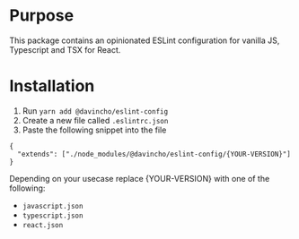 # Purpose

This package contains an opinionated ESLint configuration for vanilla JS, Typescript and TSX for React. 

# Installation

1. Run `yarn add @davincho/eslint-config`
2. Create a new file called `.eslintrc.json`
3. Paste the following snippet into the file

```
{
  "extends": ["./node_modules/@davincho/eslint-config/{YOUR-VERSION}"]
}
```

Depending on your usecase replace {YOUR-VERSION} with one of the following:

* `javascript.json`
* `typescript.json`
* `react.json`